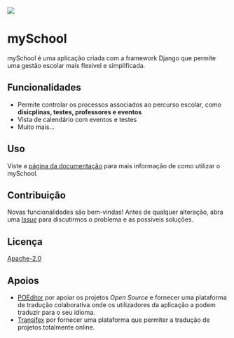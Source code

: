 ![](https://user-images.githubusercontent.com/46262740/70154844-1cff5100-16a9-11ea-9b70-dfe4a357aa04.png)

# mySchool

mySchool é uma aplicação criada com a framework Django que permite uma gestão escolar mais flexível e simplificada.

## Funcionalidades

- Permite controlar os processos associados ao percurso escolar, como **disicplinas, testes, professores e eventos**
- Vista de calendário com eventos e testes
- Muito mais...

## Uso

Viste a [página da documentação](https://docs.myschool-app.tk/) para mais informação de como utilizar o mySchool.

## Contribuição

Novas funcionalidades são bem-vindas! Antes de qualquer alteração, abra uma [_Issue_](https://github.com/myschool-app/mySchool/issues) para discutirmos o problema e as possíveis soluções.

## Licença

[Apache-2.0](https://choosealicense.com/licenses/apache-2.0/)

## Apoios

- [POEditor](https://poeditor.com/) por apoiar os projetos _Open Source_ e fornecer uma plataforma de tradução colaborativa onde os utilizadores da aplicação a podem traduzir para o seu idioma.
- [Transifex](https://www.transifex.com/) por fornecer uma plataforma que permiter a tradução de projetos totalmente online.
